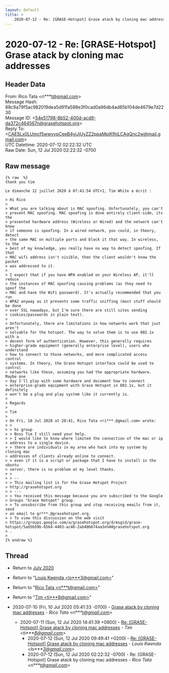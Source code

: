 ```yaml
---
layout: default
title: >
    2020-07-12 - Re: [GRASE-Hotspot] Grase atack by cloning mac addresses
---
```


# 2020-07-12 - Re: [GRASE-Hotspot] Grase atack by cloning mac addresses

## Header Data

From: Rico Tata \<ri***t@gmail.com\><br>
Message Hash: 88c9a79f5ac982019dea5d91fa588e3f0cad0a96db4ad85b104de4679e7d2230<br>
Message ID: \<54e51798-8b52-400d-acd9-da372c464567n@grasehotspot.org\><br>
Reply To: \<CAESLx0LUmcf5wwvvpCeeB4yiJjUyZZ2ppaMpiKfhiLCAgQnc2w@mail.gmail.com\><br>
UTC Datetime: 2020-07-12 02:22:32 UTC<br>
Raw Date: Sun, 12 Jul 2020 02:22:32 -0700<br>

## Raw message

```
{% raw  %}
thank you tim  

Le dimanche 12 juillet 2020 à 07:41:54 UTC+1, Tim White a écrit :

> Hi Rico
>
> What you are talking about is MAC spoofing. Unfortunately, you can't 
> prevent MAC spoofing. MAC spoofing is done entirely client-side, its the 
> presented hardware address (Wireless or Wired) and the network can't know 
> if someone is spoofing. In a wired network, you could, in theory, detect 
> the same MAC on multiple ports and block it that way. In wireless, to the 
> best of my knowledge, you really have no way to detect spoofing. If that 
> MAC wifi address isn't visible, then the client wouldn't know the packet 
> was addressed to it.
>
> I expect that if you have WPA enabled on your Wireless AP, it'll reduce 
> the instances of MAC spoofing causing problems (as they need to spoof the 
> MAC and have the WiFi password). It's actually recommended that you run 
> WPA2 anyway as it prevents some traffic sniffing (most stuff should be done 
> over SSL nowadays, but I'm sure there are still sites sending 
> cookies/passwords in plain text).
>
> Unfortunately, there are limitations in how networks work that just aren't 
> solvable for the hotspot. The way to solve them is to use 802.1x with a 
> decent form of authentication. However, this generally requires 
> higher-grade equipment (generally enterprise level), users who understand 
> how to connect to those networks, and more complicated access control 
> systems. In theory, the Grase Hotspot interface could be used to control 
> networks like these, assuming you had the appropriate hardware. Maybe one 
> day I'll play with some hardware and document how to connect 
> enterprise-grade equipment with Grase Hotspot in 802.1x, but it definitely 
> won't be a plug and play system like it currently is.
>
> Regards
>
> Tim
>
> On Fri, 10 Jul 2020 at 20:41, Rico Tata <ri***.@gmail.com> wrote:
> >
> > hi group
> > Boss Tim I still need your help.
> > I would like to know where limited the connection of the mac or ip 
> address to a single device.
> > there are individuals in my area who hack into my system by cloning mac 
> addresses of clients already online to connect.
> > even if it is a script or package that I have to install in the ubuntu 
> server, there is no problem at my level thanks.
> >
> > --
> > This mailing list is for the Grase Hotspot Project 
> http://grasehotspot.org
> > ---
> > You received this message because you are subscribed to the Google 
> Groups "Grase Hotspot" group.
> > To unsubscribe from this group and stop receiving emails from it, send 
> an email to gr***.@grasehotspot.org.
> > To view this discussion on the web visit 
> https://groups.google.com/a/grasehotspot.org/d/msgid/grase-hotspot/5ad5b59b-6564-4403-ac46-2ab40b674aa3o%40grasehotspot.org
> .
>
{% endraw %}
```

## Thread

+ Return to [July 2020](/archive/2020/07)

+ Return to "[Louis Kwenda <lo***3<span>@</span>gmail.com>](/authors/lo___3_at_gmail_com)"
+ Return to "[Rico Tata <ri***t<span>@</span>gmail.com>](/authors/ri___t_at_gmail_com)"
+ Return to "[Tim <ti***8<span>@</span>gmail.com>](/authors/ti___8_at_gmail_com)"

+ 2020-07-10 (Fri, 10 Jul 2020 05:41:33 -0700) - [Grase atack by cloning mac addresses](/archive/2020/07/87368eeb080f112642f3a366612f03bf9d3a177456001998225ea6b82b628d30) - _Rico Tata \<ri***t@gmail.com\>_
  + 2020-07-11 (Sun, 12 Jul 2020 14:41:39 +0800) - [Re: [GRASE-Hotspot] Grase atack by cloning mac addresses](/archive/2020/07/ae7b77f963392d45ae2a05efa172ebbe8b687e25b8953fe7457defc7e371b466) - _Tim \<ti***8@gmail.com\>_
    + 2020-07-12 (Sun, 12 Jul 2020 09:49:41 +0200) - [Re: [GRASE-Hotspot] Grase atack by cloning mac addresses](/archive/2020/07/56dfab91d8a47ef3472e5e9c61a28d782501dd268570a7e6b082afaf329583bf) - _Louis Kwenda \<lo***3@gmail.com\>_
    + 2020-07-12 (Sun, 12 Jul 2020 02:22:32 -0700) - Re: [GRASE-Hotspot] Grase atack by cloning mac addresses - _Rico Tata \<ri***t@gmail.com\>_

